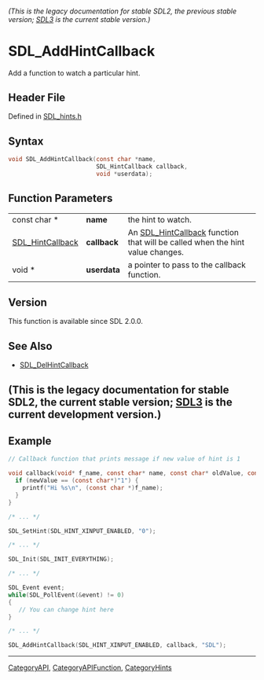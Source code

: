 ###### (This is the legacy documentation for stable SDL2, the previous stable version; [SDL3](https://wiki.libsdl.org/SDL3/) is the current stable version.)
# SDL_AddHintCallback

Add a function to watch a particular hint.

## Header File

Defined in [SDL_hints.h](https://github.com/libsdl-org/SDL/blob/SDL2/include/SDL_hints.h)

## Syntax

```c
void SDL_AddHintCallback(const char *name,
                         SDL_HintCallback callback,
                         void *userdata);
```

## Function Parameters

|                                      |              |                                                                                                   |
| ------------------------------------ | ------------ | ------------------------------------------------------------------------------------------------- |
| const char *                         | **name**     | the hint to watch.                                                                                |
| [SDL_HintCallback](SDL_HintCallback) | **callback** | An [SDL_HintCallback](SDL_HintCallback) function that will be called when the hint value changes. |
| void *                               | **userdata** | a pointer to pass to the callback function.                                                       |

## Version

This function is available since SDL 2.0.0.

## See Also

- [SDL_DelHintCallback](SDL_DelHintCallback)


## (This is the legacy documentation for stable SDL2, the current stable version; [SDL3](https://wiki.libsdl.org/SDL3/) is the current development version.)



## Example

```c
// Callback function that prints message if new value of hint is 1

void callback(void* f_name, const char* name, const char* oldValue, const char* newValue) {
  if (newValue == (const char*)"1") {
    printf("Hi %s\n", (const char *)f_name);
  }
}

/* ... */

SDL_SetHint(SDL_HINT_XINPUT_ENABLED, "0");

/* ... */

SDL_Init(SDL_INIT_EVERYTHING);

/* ... */

SDL_Event event;
while(SDL_PollEvent(&event) != 0)
{
   // You can change hint here
}

/* ... */

SDL_AddHintCallback(SDL_HINT_XINPUT_ENABLED, callback, "SDL");
```

----
[CategoryAPI](CategoryAPI), [CategoryAPIFunction](CategoryAPIFunction), [CategoryHints](CategoryHints)

